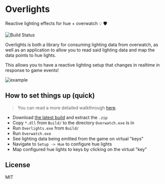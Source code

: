 # Overlights

Reactive lighting effects for hue + overwatch :bulb: :shield:

![Build Status](https://b3ngr33ni3r.visualstudio.com/_apis/public/build/definitions/e281a50c-d98a-4097-8a58-587654e97c7f/1/badge)

Overlights is both a library for consuming lighting data from overwatch, as well as an application to allow you to read said lighting data and map the data points to hue lights.

This allows you to have a reactive lighting setup that changes in realtime in response to game events!

![example](./readme_data/example.gif)

## How to set things up (quick)

> You can read a more detailed walkthrough [here](./readme_data/detailed-setup.md).

+ Download [the latest build](./releases/latest) and extract the `.zip`
+ Copy `*.dll` from `Build/` to the directory `Overwatch.exe` is in
+ Run `Overlights.exe` from `Build/`
+ Run `Overwatch.exe`
+ See lighting data being emitted from the game on virtual "keys"
+ Navigate to `Setup -> Hue` to configure hue lights
+ Map configured hue lights to keys by clicking on the virtual "key" 

## License

MIT